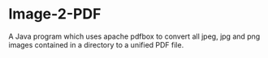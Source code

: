 # Image-2-PDF
A Java program which uses apache pdfbox to convert all jpeg, jpg and png images contained in a directory to a unified PDF file. 
